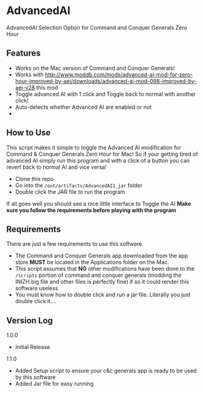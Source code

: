 # AdvancedAI
AdvancedAI Selection Option for Command and Conquer Generals Zero Hour

## Features
- Works on the Mac version of Command and Conquer Generals! 
- Works with http://www.moddb.com/mods/advanced-ai-mod-for-zero-hour-improved-by-aei/downloads/advanced-ai-mod-098-improved-by-aei-v28 this mod
- Toggle advanced AI with 1 click and Toggle back to normal with another click! 
- Auto-detects whether Advanced AI are enabled or not
- 

## How to Use
This script makes it simple to toggle the Advanced AI modification for Command & Conquer Generals Zero Hour for Mac! So if your getting tired of advanced AI simply run this program and with a click of a button you can revert back to normal AI and vice versa!

- Clone this repo
- Go into the `/out/artifacts/AdvancedAI1_jar` folder
- Double click the JAR file to run the program

If all goes well you should see a nice little interface to Toggle the AI **Make sure you follow the requirements before playing with the program**

## Requirements
There are just a few requirements to use this software.

- The Command and Conquer Generals app downloaded from the app store **MUST** be located in the Applications folder on the Mac.
- This script assumes that **NO** other modifications have been done to the `/scripts` portion of command and conquer generals (modding the INIZH.big file and other files is perfectly fine) if so it could render this software useless
- You must know how to double click and run a jar file. Literally you just double click it....


## Version Log

1.0.0
- Initial Release

1.1.0 
- Added Setup script to ensure your c&c generals app is ready to be used by this software
- Added Jar file for easy running
